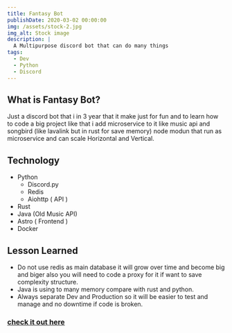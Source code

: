 ```yaml
---
title: Fantasy Bot
publishDate: 2020-03-02 00:00:00
img: /assets/stock-2.jpg
img_alt: Stock image
description: |
  A Multipurpose discord bot that can do many things
tags:
  - Dev
  - Python
  - Discord
---
```


## What is Fantasy Bot?

Just a discord bot that i in 3 year that it make just for fun and to learn how to code a big project like that i add microservice to it like music api and songbird (like lavalink but in rust for save memory) node modun that run as microservice and can scale Horizontal and Vertical.

## Technology
- Python
  - Discord.py
  - Redis
  - Aiohttp ( API )
- Rust
- Java (Old Music API)
- Astro ( Frontend )
- Docker

## Lesson Learned
- Do not use redis as main database it will grow over time and become big and biger also you will need to code a proxy for it if want to save complexity structure.
- Java is using to many memory compare with rust and python.
- Always separate Dev and Production so it will be easier to test and manage and no downtime if code is broken.

### [check it out here](https://github.com/fantasybot-red)
